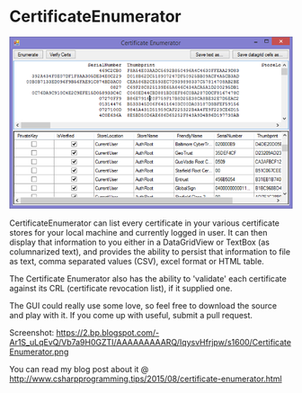 # CertificateEnumerator

![Screenshot](https://github.com/AdamRakaska/CertificateEnumerator/blob/master/CertificateEnumerator.PNG)

CertificateEnumerator can list every certificate in your various certificate stores for your local machine and currently logged in user. It can then display that information to you either in a DataGridView or TextBox (as columnarized text), and provides the ability to persist that information to file as text, comma separated values (CSV), excel format or HTML table. 

The Certificate Enumerator also has the ability to 'validate' each certificate against its CRL (certificate revocation list), if it supplied one.

The GUI could really use some love, so feel free to download the source and play with it. If you come up with useful, submit a pull request.

Screenshot: https://2.bp.blogspot.com/-Ar1S_uLqEvQ/Vb7a9H0GZTI/AAAAAAAAARQ/IqysvHfrjpw/s1600/CertificateEnumerator.png

You can read my blog post about it @ http://www.csharpprogramming.tips/2015/08/certificate-enumerator.html
